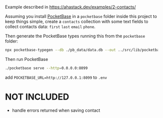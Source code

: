 Example described in <https://ahastack.dev/examples/2-contacts/>

Assuming you install [PocketBase](https://pocketbase.io) in a `pocketbase` folder inside this project to keep things simple, create a `contacts` collection with some text fields to collect contacts data: `first` `last` `email` `phone`.

Then generate the PocketBase types running this from the `pocketbase` folder:

```sh
npx pocketbase-typegen --db ./pb_data/data.db --out ../src/lib/pocketbase-types.ts
```

Then run PocketBase

```sh
./pocketbase serve --http=0.0.0.0:8099
```

add `POCKETBASE_URL=http://127.0.0.1:8099` to `.env`

# NOT INCLUDED

- handle errors returned when saving contact
